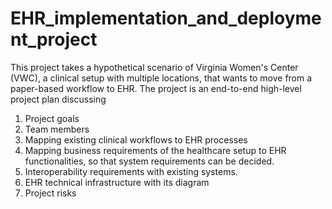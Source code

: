 # EHR_implementation_and_deployment_project
This project takes a hypothetical scenario of Virginia Women's Center (VWC), a clinical setup with multiple locations, that wants to move from a paper-based workflow to EHR. 
The project is an end-to-end high-level project plan discussing 
1. Project goals
2. Team members
3. Mapping existing clinical workflows to EHR processes
4. Mapping business requirements of the healthcare setup to EHR functionalities, so that system requirements can be decided.
5. Interoperability requirements with existing systems.
6. EHR technical infrastructure with its diagram
7. Project risks
